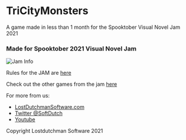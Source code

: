 # TriCityMonsters
A game made in less than 1 month for the Spooktober Visual Novel Jam 2021

### Made for Spooktober 2021 Visual Novel Jam

![Jam Info](https://img.itch.zone/aW1hZ2UyL2phbS8zMTA4NTYvNjY0MjQ5NC5wbmc=/original/7cMT9D.png)

Rules for the JAM are [here](https://itch.io/jam/spooktober-vn-jam-2021)

Check out the other games from the jam [here](https://itch.io/jam/spooktober-vn-jam-2021/entries)

For more from us:
* [LostDutchmanSoftware.com](http://lostdutchmansoftware.com/)
* [Twitter @SoftDutch](https://twitter.com/SoftDutch)
* [Youtube](https://www.youtube.com/channel/UC0DOBzJirr9YCc0CMP7X32g)

Copyright Lostdutchman Software 2021
